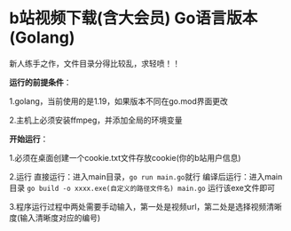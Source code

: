 # b站视频下载(含大会员) Go语言版本(Golang) 
新人练手之作，文件目录分得比较乱，求轻喷！！

**运行的前提条件**：

1.golang，当前使用的是1.19，如果版本不同在go.mod界面更改

2.主机上必须安装ffmpeg，并添加全局的环境变量

**开始运行**：

1.必须在桌面创建一个cookie.txt文件存放cookie(你的b站用户信息)

2.运行
直接运行：进入main目录，```go run main.go```就行
编译后运行：进入main目录 ```go build -o xxxx.exe(自定义的路径文件名) main.go```
           运行该exe文件即可

3.程序运行过程中两处需要手动输入，第一处是视频url，第二处是选择视频清晰度(输入清晰度对应的编号)
